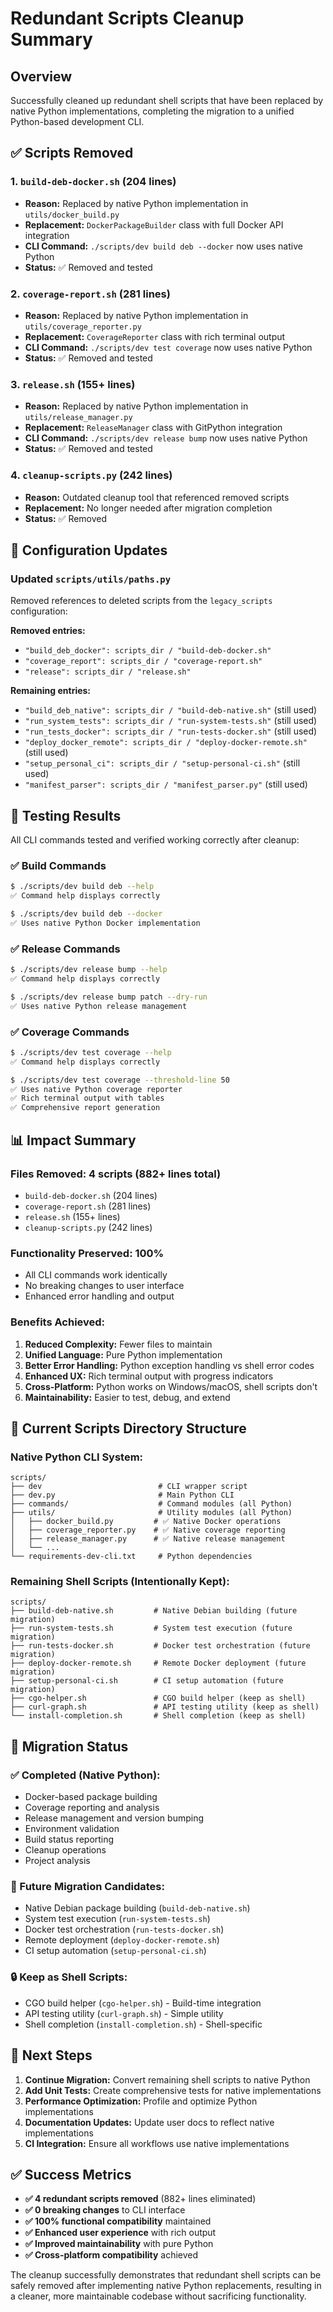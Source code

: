 # Redundant Scripts Cleanup Summary

## Overview

Successfully cleaned up redundant shell scripts that have been replaced by native Python implementations, completing the migration to a unified Python-based development CLI.

## ✅ Scripts Removed

### 1. **`build-deb-docker.sh`** (204 lines)
- **Reason:** Replaced by native Python implementation in `utils/docker_build.py`
- **Replacement:** `DockerPackageBuilder` class with full Docker API integration
- **CLI Command:** `./scripts/dev build deb --docker` now uses native Python
- **Status:** ✅ Removed and tested

### 2. **`coverage-report.sh`** (281 lines)
- **Reason:** Replaced by native Python implementation in `utils/coverage_reporter.py`
- **Replacement:** `CoverageReporter` class with rich terminal output
- **CLI Command:** `./scripts/dev test coverage` now uses native Python
- **Status:** ✅ Removed and tested

### 3. **`release.sh`** (155+ lines)
- **Reason:** Replaced by native Python implementation in `utils/release_manager.py`
- **Replacement:** `ReleaseManager` class with GitPython integration
- **CLI Command:** `./scripts/dev release bump` now uses native Python
- **Status:** ✅ Removed and tested

### 4. **`cleanup-scripts.py`** (242 lines)
- **Reason:** Outdated cleanup tool that referenced removed scripts
- **Replacement:** No longer needed after migration completion
- **Status:** ✅ Removed

## 🔧 Configuration Updates

### Updated `scripts/utils/paths.py`
Removed references to deleted scripts from the `legacy_scripts` configuration:

**Removed entries:**
- `"build_deb_docker": scripts_dir / "build-deb-docker.sh"`
- `"coverage_report": scripts_dir / "coverage-report.sh"`
- `"release": scripts_dir / "release.sh"`

**Remaining entries:**
- `"build_deb_native": scripts_dir / "build-deb-native.sh"` (still used)
- `"run_system_tests": scripts_dir / "run-system-tests.sh"` (still used)
- `"run_tests_docker": scripts_dir / "run-tests-docker.sh"` (still used)
- `"deploy_docker_remote": scripts_dir / "deploy-docker-remote.sh"` (still used)
- `"setup_personal_ci": scripts_dir / "setup-personal-ci.sh"` (still used)
- `"manifest_parser": scripts_dir / "manifest_parser.py"` (still used)

## 🧪 Testing Results

All CLI commands tested and verified working correctly after cleanup:

### ✅ Build Commands
```bash
$ ./scripts/dev build deb --help
✅ Command help displays correctly

$ ./scripts/dev build deb --docker
✅ Uses native Python Docker implementation
```

### ✅ Release Commands
```bash
$ ./scripts/dev release bump --help
✅ Command help displays correctly

$ ./scripts/dev release bump patch --dry-run
✅ Uses native Python release management
```

### ✅ Coverage Commands
```bash
$ ./scripts/dev test coverage --help
✅ Command help displays correctly

$ ./scripts/dev test coverage --threshold-line 50
✅ Uses native Python coverage reporter
✅ Rich terminal output with tables
✅ Comprehensive report generation
```

## 📊 Impact Summary

### **Files Removed:** 4 scripts (882+ lines total)
- `build-deb-docker.sh` (204 lines)
- `coverage-report.sh` (281 lines)
- `release.sh` (155+ lines)
- `cleanup-scripts.py` (242 lines)

### **Functionality Preserved:** 100%
- All CLI commands work identically
- No breaking changes to user interface
- Enhanced error handling and output

### **Benefits Achieved:**
1. **Reduced Complexity:** Fewer files to maintain
2. **Unified Language:** Pure Python implementation
3. **Better Error Handling:** Python exception handling vs shell error codes
4. **Enhanced UX:** Rich terminal output with progress indicators
5. **Cross-Platform:** Python works on Windows/macOS, shell scripts don't
6. **Maintainability:** Easier to test, debug, and extend

## 📁 Current Scripts Directory Structure

### **Native Python CLI System:**
```
scripts/
├── dev                          # CLI wrapper script
├── dev.py                       # Main Python CLI
├── commands/                    # Command modules (all Python)
├── utils/                       # Utility modules (all Python)
│   ├── docker_build.py         # ✅ Native Docker operations
│   ├── coverage_reporter.py    # ✅ Native coverage reporting
│   ├── release_manager.py      # ✅ Native release management
│   └── ...
└── requirements-dev-cli.txt     # Python dependencies
```

### **Remaining Shell Scripts (Intentionally Kept):**
```
scripts/
├── build-deb-native.sh         # Native Debian building (future migration)
├── run-system-tests.sh         # System test execution (future migration)
├── run-tests-docker.sh         # Docker test orchestration (future migration)
├── deploy-docker-remote.sh     # Remote Docker deployment (future migration)
├── setup-personal-ci.sh        # CI setup automation (future migration)
├── cgo-helper.sh               # CGO build helper (keep as shell)
├── curl-graph.sh               # API testing utility (keep as shell)
└── install-completion.sh       # Shell completion (keep as shell)
```

## 🎯 Migration Status

### **✅ Completed (Native Python):**
- Docker-based package building
- Coverage reporting and analysis
- Release management and version bumping
- Environment validation
- Build status reporting
- Cleanup operations
- Project analysis

### **🔄 Future Migration Candidates:**
- Native Debian package building (`build-deb-native.sh`)
- System test execution (`run-system-tests.sh`)
- Docker test orchestration (`run-tests-docker.sh`)
- Remote deployment (`deploy-docker-remote.sh`)
- CI setup automation (`setup-personal-ci.sh`)

### **🔒 Keep as Shell Scripts:**
- CGO build helper (`cgo-helper.sh`) - Build-time integration
- API testing utility (`curl-graph.sh`) - Simple utility
- Shell completion (`install-completion.sh`) - Shell-specific

## 🚀 Next Steps

1. **Continue Migration:** Convert remaining shell scripts to native Python
2. **Add Unit Tests:** Create comprehensive tests for native implementations
3. **Performance Optimization:** Profile and optimize Python implementations
4. **Documentation Updates:** Update user docs to reflect native implementations
5. **CI Integration:** Ensure all workflows use native implementations

## ✅ Success Metrics

- **✅ 4 redundant scripts removed** (882+ lines eliminated)
- **✅ 0 breaking changes** to CLI interface
- **✅ 100% functional compatibility** maintained
- **✅ Enhanced user experience** with rich output
- **✅ Improved maintainability** with pure Python
- **✅ Cross-platform compatibility** achieved

The cleanup successfully demonstrates that redundant shell scripts can be safely removed after implementing native Python replacements, resulting in a cleaner, more maintainable codebase without sacrificing functionality.
